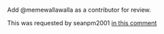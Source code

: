 Add @memewallawalla as a contributor for review.

This was requested by seanpm2001 [in this comment](https://github.com/seanpm2001/seanpm2001/issues/22#issuecomment-1003795157)
